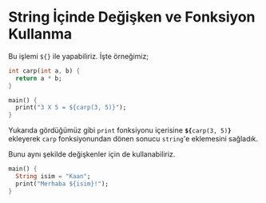 # String İçinde Değişken ve Fonksiyon Kullanma

Bu işlemi `${}` ile yapabiliriz. İşte örneğimiz;

```dart
int carp(int a, b) {
  return a * b;
}

main() {
  print("3 X 5 = ${carp(3, 5)}");
}
```

Yukarıda gördüğümüz gibi `print` fonksiyonu içerisine **`${`**`carp(3, 5)`**`}`** ekleyerek `carp` fonksiyonundan dönen sonucu `string`'e eklemesini sağladık.

Bunu aynı şekilde değişkenler için de kullanabiliriz.

```dart
main() {
  String isim = "Kaan";
  print("Merhaba ${isim}!");
}
```

